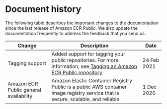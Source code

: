 # Document history<a name="public-doc-history"></a>

The following table describes the important changes to the documentation since the last release of Amazon ECR Public\. We also update the documentation frequently to address the feedback that you send us\.


| Change | Description | Date | 
| --- | --- | --- | 
|  Tagging support  |  Added support for tagging your public repositories\. For more information, see [Tagging an Amazon ECR Public repository](ecr-public-using-tags.md)\.  | 24 Feb 2021 | 
|  Amazon ECR Public general availability  |  Amazon Elastic Container Registry Public is a public AWS container image registry service that is secure, scalable, and reliable\.  | 1 Dec 2020 | 